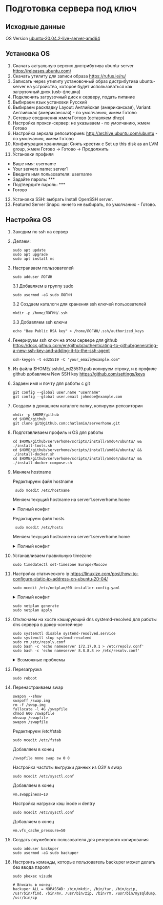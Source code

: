 # Подготовка сервера под ключ

## Исходные данные

OS Version [ubuntu-20.04.2-live-server-amd64](https://releases.ubuntu.com/20.04/ubuntu-20.04.2-live-server-amd64.iso)

## Установка OS

1. Скачать актуальную версию дистрибутива ubuntu-server https://releases.ubuntu.com/
2. Скачать утилиту для записи образа https://rufus.ie/ru/
3. Записать через утилиту установочный образ дистрибутива ubuntu-server на устройство, которое будет использоваться как загрузочный диск (usb-флешка)
4. Подключить загрузочный диск к серверу, подать питание
5. Выбираем язык установки Русский
6. Выбираем раскладку Layout: Английская (американская), Variant: Английская (американская) - по умолчанию, жмем Готово
7. Сетевые соединения жмем Готово (оставляем dhcp)
8. Настройка прокси-сервер: не указываем - по умолчанию, жмем Готово
9. Настройка зеркала репозиториев: http://archive.ubuntu.com/ubuntu - по умолчанию, жмем Готово
10. Конфигурация хранилища: Снять крестик с Set up this disk as an LVM group, жмем Готово -> Готово -> Продолжить
11. Установки профиля

- Ваше имя: username
- Your servers name: server1
- Введите имя пользователя: username
- Задайте пароль: ***
- Подтвердите пароль: ***
- Готово

12. Установка SSH: выбрать Install OpenSSH server.
13. Featured Server Snapc: ничего не выбирать, по умолчанию - Готово.

## Настройка OS

1. Заходим по ssh на сервер
2. Делаем:

       sudo apt update
       sudo apt upgrade
       sudo apt install mc

3. Настраиваем пользователей

       sudo adduser ЛОГИН

   3.1 Добавляем в группу sudo

       sudo usermod -aG sudo ЛОГИН

   3.2 Создаем каталоги для хранения ssh ключей пользователей

       mkdir -p /home/ЛОГИН/.ssh

   3.3 Добавляем ssh ключи

       echo "Ваш Public RSA key" > /home/ЛОГИН/.ssh/authorized_keys

4. Генерируем ssh ключ на этом сервере для github https://docs.github.com/en/github/authenticating-to-github/generating-a-new-ssh-key-and-adding-it-to-the-ssh-agent

       ssh-keygen -t ed25519 -C "your_email@example.com"
5. Из файла $HOME/.ssh/id_ed25519.pub копируем строку, и в профиле github добавляем New SSH key https://github.com/settings/keys

6. Задаем имя и почту для работы с git

       git config --global user.name "username"
       git config --global user.email johndoe@example.com

7. Создаем в домашнем каталоге папку, копируем репозитории

       mkdir -p $HOME/github
       cd $HOME/github
       git clone git@github.com:chatlamin/serverhome.git

8. Подготавливаем профиль и OS для работы

       cd $HOME/github/serverhome/scripts/install/amd64/ubuntu/ && ./install-tools.sh
       cd $HOME/github/serverhome/scripts/install/amd64/ubuntu/ && ./install-docker.sh
       cd $HOME/github/serverhome/scripts/install/amd64/ubuntu/ && ./install-docker-compose.sh

9. Меняем hostname

    Редактируем файл hostname

        sudo mcedit /etc/hostname
    Меняем текущий hostname на server1.serverhome.home
    <details>
    <summary>Полный конфиг</summary>

        server1.serverhome.home
    </details>

    Редактируем файл hosts

        sudo mcedit /etc/hosts
    Меняем текущий hostname на server1.serverhome.home
    <details>
    <summary>Полный конфиг</summary>

        127.0.0.1 localhost
        127.0.1.1 server1.serverhome.home
        
        # The following lines are desirable for IPv6 capable hosts
        ::1     ip6-localhost ip6-loopback
        fe00::0 ip6-localnet
        ff00::0 ip6-mcastprefix
        ff02::1 ip6-allnodes
        ff02::2 ip6-allrouters

    </details>

10. Устанавливаем правильную timezone

        sudo timedatectl set-timezone Europe/Moscow

11. Настройка статического ip https://linuxize.com/post/how-to-configure-static-ip-address-on-ubuntu-20-04/

        sudo mcedit /etc/netplan/00-installer-config.yaml


    <details>
    <summary>Полный конфиг</summary>

        # This is the network config written by 'subiquity'
        network:
          ethernets:
            eth0:
              dhcp4: no
              optional: true
              addresses:
              - 192.168.88.4/24
              gateway4: 192.168.88.1
          version: 2

    </details>

        sudo netplan generate
        sudo netplan apply

12. Отключаем на хосте кэширующий dns systemd-resolved для работы dns сервера в докер-контейнере

        sudo systemctl disable systemd-resolved.service
        sudo systemctl stop systemd-resolved
        sudo rm /etc/resolv.conf
        sudo bash -c 'echo nameserver 172.17.0.1 > /etc/resolv.conf'
        sudo bash -c 'echo nameserver 8.8.8.8 >> /etc/resolv.conf'

    <details>
    <summary>Возможные проблемы</summary>
    Докер сеть bridge может быть 172.18.0.0/16. Проверяем так:

        sudo docker network inspect bridge
    </details>

13. Перезагрузка

        sudo reboot

14. Перенастраиваем swap

        swapon --show
        swapoff /swap.img
        rm -f /swap.img
        fallocate -l 4G /swapfile
        chmod 600 /swapfile
        mkswap /swapfile
        swapon /swapfile

    Редактируем /etc/fstab

        sudo mcedit /etc/fstab

    Добавляем в конец

        /swapfile none swap sw 0 0

    Настройка частоты выгрузки данных из ОЗУ в swap

        sudo mcedit /etc/sysctl.conf

    Добавляем в конец

        vm.swappiness=10

    Настройка нагрузки кэш inode и dentry

        sudo mcedit /etc/sysctl.conf

    Добавляем в конец

        vm.vfs_cache_pressure=50

15. Создать служебного пользователя для резервного копирования

        sudo adduser backuper
        sudo usermod -aG sudo backuper

16. Настроить команды, которые пользователь backuper может делать без ввода пароля

        sudo pkexec visudo

        # Вписать в конец:
        backuper ALL = NOPASSWD: /bin/mkdir, /bin/tar, /bin/gzip, /usr/bin/find, /bin/mv, /usr/bin/zip, /bin/rm, /usr/bin/mysqldump, /usr/bin/cp
